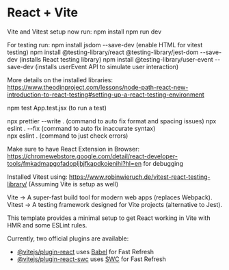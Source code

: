 # React + Vite

Vite and Vitest setup now run:
npm install
npm run dev

For testing run:
npm install jsdom --save-dev (enable HTML for vitest testing)
npm install @testing-library/react @testing-library/jest-dom --save-dev (installs React testing library)
npm install @testing-library/user-event --save-dev  (installs userEvent API to simulate user interaction)

More details on the installed libraries: https://www.theodinproject.com/lessons/node-path-react-new-introduction-to-react-testing#setting-up-a-react-testing-environment

npm test App.test.jsx  (to run a test)

npx prettier --write .   (command to auto fix format and spacing issues)
npx eslint . --fix       (command to auto fix inaccurate syntax)  
npx eslint .             (command to just check errors)

Make sure to have React Extension in Browser: https://chromewebstore.google.com/detail/react-developer-tools/fmkadmapgofadopljbjfkapdkoienihi?hl=en for debugging

Installed Vitest using: https://www.robinwieruch.de/vitest-react-testing-library/  (Assuming Vite is setup as well)

Vite → A super-fast build tool for modern web apps (replaces Webpack).
Vitest → A testing framework designed for Vite projects (alternative to Jest).

This template provides a minimal setup to get React working in Vite with HMR and some ESLint rules.

Currently, two official plugins are available:

- [@vitejs/plugin-react](https://github.com/vitejs/vite-plugin-react/blob/main/packages/plugin-react/README.md) uses [Babel](https://babeljs.io/) for Fast Refresh
- [@vitejs/plugin-react-swc](https://github.com/vitejs/vite-plugin-react-swc) uses [SWC](https://swc.rs/) for Fast Refresh
